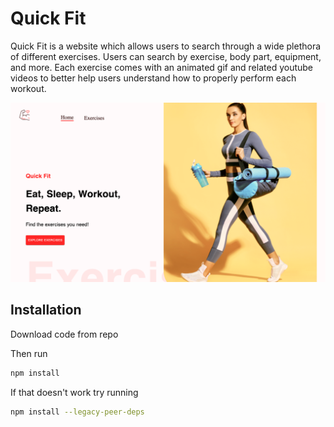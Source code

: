# Quick Fit

Quick Fit is a website which allows users to search through a wide plethora
of different exercises. Users can search by exercise, body part, equipment,
and more. Each exercise comes with an animated gif and related youtube videos
to better help users understand how to properly perform each workout.   

![](/src/assets/images/readmeImg.png)

## Installation
Download code from repo

Then run

```bash
npm install
```

If that doesn't work try running

```bash
npm install --legacy-peer-deps
```